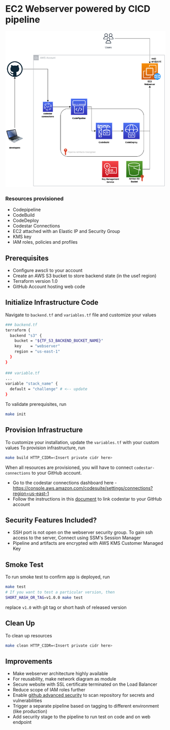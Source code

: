 # EC2 Webserver powered by CICD pipeline
![Infrastructure diagram](images/infrastructure.png)

### Resources provisioned
- Codepipeline
- CodeBuild
- CodeDeploy
- Codestar Connections
- EC2 attached with an Elastic IP and Security Group
- KMS key
- IAM roles, policies and profiles

## Prerequisites
- Configure awscli to your account
- Create an AWS S3 bucket to store backend state (in the use1 region)
- Terraform version 1.0
- GitHub Account hosting web code

## Initialize Infrastructure Code
Navigate to `backend.tf` and `variables.tf` file and customize your values
```bash
### backend.tf 
terraform {
  backend "s3" {
    bucket = "${TF_S3_BACKEND_BUCKET_NAME}"
    key    = "webserver"
    region = "us-east-1"
  }
}

### variable.tf
...
variable "stack_name" {
  default = "challenge" # <-- update
}
```

To validate prerequisites, run
```bash
make init
```

## Provision Infrastructure
To customize your installation, update the `variables.tf` with your custom values
To provision infrastructure, run
```bash
make build HTTP_CIDR=<Insert private cidr here>
```

When all resources are provisioned, you will have to connect `codestar-connections` to your GitHub account. 
- Go to the codestar connections dashboard here - https://console.aws.amazon.com/codesuite/settings/connections?region=us-east-1
- Follow the instructions in this [document](https://docs.aws.amazon.com/codepipeline/latest/userguide/connections-github.html#connections-github-console) to link codestar to your GitHub account

## Security Features Included?
- SSH port is not open on the webserver security group. To gain ssh access to the server, Connect using SSM's Session Manager
- Pipeline and artifacts are encrypted with AWS KMS Customer Managed Key

## Smoke Test
To run smoke test to confirm app is deployed, run
```bash
make test
# If you want to test a particular version, then
SHORT_HASH_OR_TAG=v1.0.0 make test
```
replace `v1.0` with git tag or short hash of released version

## Clean Up
To clean up resources
```bash
make clean HTTP_CIDR=<Insert private cidr here>
```

## Improvements
- Make webserver architecture highly available
- For reusability, make network diagram as module
- Secure website with SSL certificate terminated on the Load Balancer
- Reduce scope of IAM roles further
- Enable [github advanced security](https://docs.github.com/en/code-security/secret-scanning/configuring-secret-scanning-for-your-repositories) to scan repository for secrets and vulnerabilities
- Trigger a separate pipeline based on tagging to different environment (like production)
- Add security stage to the pipeline to run test on code and on web endpoint